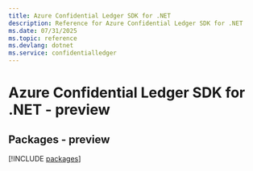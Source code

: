 ```yaml
---
title: Azure Confidential Ledger SDK for .NET
description: Reference for Azure Confidential Ledger SDK for .NET
ms.date: 07/31/2025
ms.topic: reference
ms.devlang: dotnet
ms.service: confidentialledger
---
```

# Azure Confidential Ledger SDK for .NET - preview
## Packages - preview
[!INCLUDE [packages](confidential-ledger-index.md)]